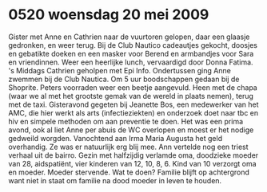 # 0520 woensdag 20 mei 2009
Gister met Anne en Cathrien naar de vuurtoren gelopen, daar een glaasje gedronken, en weer terug. Bij de Club Nautico cadeautjes gekocht, doosjes en gebatikte doeken en een masker voor Berend en armbandjes voor Sara en vriendinnen. Weer een heerlijke lunch, vervaardigd door Donna Fatima. 's Middags Cathrien geholpen met Epi Info. Ondertussen ging Anne zwemmen bij de Club Nautica. Om 5 uur boodschappen gedaan bij de Shoprite. Peters voorraden weer een beetje aangevuld. Heen met de chapa (waar we al met het grootste gemak van de wereld in plaats nemen), terug met de taxi. Gisteravond gegeten bij Jeanette Bos, een medewerker van het AMC, die hier werkt als arts (infectieziekten) en onderzoek doet naar tbc en hiv en simpele methoden om aan preventie te doen. Het was een prima avond, ook al liet Anne per abuis de WC overlopen en moest er het nodige gedweild worgden. Vanochtend aan Irma Maria Augusta het geld overhandig. Ze was er natuurlijk erg blij mee. Ann vertelde nog een triest verhaal uit de bairro. Gezin met halfzijdig verlamde oma, doodzieke moeder van 28, aidspatiënt, vier kinderen van 12, 10, 8, 6. Kind van 10 verzorgt oma en moeder. Moeder stervende. Wat te doen? Familie blijft op achtergrond want niet in staat om familie na dood moeder in leven te houden.